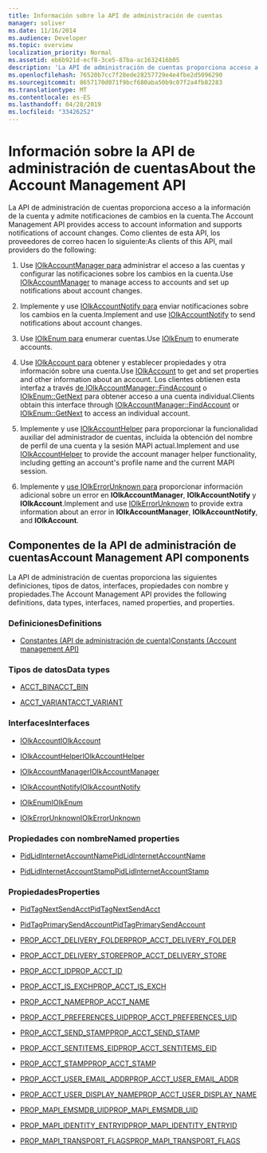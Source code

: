 ```yaml
---
title: Información sobre la API de administración de cuentas
manager: soliver
ms.date: 11/16/2014
ms.audience: Developer
ms.topic: overview
localization_priority: Normal
ms.assetid: eb6b921d-ecf8-3ce5-87ba-ac1632416b05
description: 'La API de administración de cuentas proporciona acceso a la información de la cuenta y admite notificaciones de cambios en la cuenta. Como clientes de esta API, los proveedores de correo hacen lo siguiente:'
ms.openlocfilehash: 76520b7cc7f28ede28257729e4e4fbe2d5096290
ms.sourcegitcommit: 8657170d071f9bcf680aba50b9c07f2a4fb82283
ms.translationtype: MT
ms.contentlocale: es-ES
ms.lasthandoff: 04/28/2019
ms.locfileid: "33426252"
---
```

# <a name="about-the-account-management-api"></a><span data-ttu-id="14501-104">Información sobre la API de administración de cuentas</span><span class="sxs-lookup"><span data-stu-id="14501-104">About the Account Management API</span></span>

<span data-ttu-id="14501-105">La API de administración de cuentas proporciona acceso a la información de la cuenta y admite notificaciones de cambios en la cuenta.</span><span class="sxs-lookup"><span data-stu-id="14501-105">The Account Management API provides access to account information and supports notifications of account changes.</span></span> <span data-ttu-id="14501-106">Como clientes de esta API, los proveedores de correo hacen lo siguiente:</span><span class="sxs-lookup"><span data-stu-id="14501-106">As clients of this API, mail providers do the following:</span></span>
  
1. <span data-ttu-id="14501-107">Use [IOlkAccountManager para](iolkaccountmanager.md) administrar el acceso a las cuentas y configurar las notificaciones sobre los cambios en la cuenta.</span><span class="sxs-lookup"><span data-stu-id="14501-107">Use [IOlkAccountManager](iolkaccountmanager.md) to manage access to accounts and set up notifications about account changes.</span></span> 
    
2. <span data-ttu-id="14501-108">Implemente y use [IOlkAccountNotify para](iolkaccountnotify.md) enviar notificaciones sobre los cambios en la cuenta.</span><span class="sxs-lookup"><span data-stu-id="14501-108">Implement and use [IOlkAccountNotify](iolkaccountnotify.md) to send notifications about account changes.</span></span> 
    
3. <span data-ttu-id="14501-109">Use [IOlkEnum para](iolkenum.md) enumerar cuentas.</span><span class="sxs-lookup"><span data-stu-id="14501-109">Use [IOlkEnum](iolkenum.md) to enumerate accounts.</span></span> 
    
4. <span data-ttu-id="14501-110">Use [IOlkAccount para](iolkaccount.md) obtener y establecer propiedades y otra información sobre una cuenta.</span><span class="sxs-lookup"><span data-stu-id="14501-110">Use [IOlkAccount](iolkaccount.md) to get and set properties and other information about an account.</span></span> <span data-ttu-id="14501-111">Los clientes obtienen esta interfaz a través [de IOlkAccountManager::FindAccount](iolkaccountmanager-findaccount.md) o [IOlkEnum::GetNext](iolkenum-getnext.md) para obtener acceso a una cuenta individual.</span><span class="sxs-lookup"><span data-stu-id="14501-111">Clients obtain this interface through [IOlkAccountManager::FindAccount](iolkaccountmanager-findaccount.md) or [IOlkEnum::GetNext](iolkenum-getnext.md) to access an individual account.</span></span> 
    
5. <span data-ttu-id="14501-112">Implemente y use [IOlkAccountHelper](iolkaccounthelper.md) para proporcionar la funcionalidad auxiliar del administrador de cuentas, incluida la obtención del nombre de perfil de una cuenta y la sesión MAPI actual.</span><span class="sxs-lookup"><span data-stu-id="14501-112">Implement and use [IOlkAccountHelper](iolkaccounthelper.md) to provide the account manager helper functionality, including getting an account's profile name and the current MAPI session.</span></span> 
    
6. <span data-ttu-id="14501-113">Implemente y [use IOlkErrorUnknown para](iolkerrorunknown.md) proporcionar información adicional sobre un error en **IOlkAccountManager**, **IOlkAccountNotify** y **IOlkAccount**.</span><span class="sxs-lookup"><span data-stu-id="14501-113">Implement and use [IOlkErrorUnknown](iolkerrorunknown.md) to provide extra information about an error in **IOlkAccountManager**, **IOlkAccountNotify**, and **IOlkAccount**.</span></span> 

##  <a name="account-management-api-components"></a><span data-ttu-id="14501-114">Componentes de la API de administración de cuentas</span><span class="sxs-lookup"><span data-stu-id="14501-114">Account Management API components</span></span>

<span data-ttu-id="14501-115">La API de administración de cuentas proporciona las siguientes definiciones, tipos de datos, interfaces, propiedades con nombre y propiedades.</span><span class="sxs-lookup"><span data-stu-id="14501-115">The Account Management API provides the following definitions, data types, interfaces, named properties, and properties.</span></span>
  
### <a name="definitions"></a><span data-ttu-id="14501-116">Definiciones</span><span class="sxs-lookup"><span data-stu-id="14501-116">Definitions</span></span>
  
- [<span data-ttu-id="14501-117">Constantes (API de administración de cuenta)</span><span class="sxs-lookup"><span data-stu-id="14501-117">Constants (Account management API)</span></span>](constants-account-management-api.md)
    
### <a name="data-types"></a><span data-ttu-id="14501-118">Tipos de datos</span><span class="sxs-lookup"><span data-stu-id="14501-118">Data types</span></span>
  
- [<span data-ttu-id="14501-119">ACCT_BIN</span><span class="sxs-lookup"><span data-stu-id="14501-119">ACCT_BIN</span></span>](acct_bin.md)
    
- [<span data-ttu-id="14501-120">ACCT_VARIANT</span><span class="sxs-lookup"><span data-stu-id="14501-120">ACCT_VARIANT</span></span>](acct_variant.md)
    
### <a name="interfaces"></a><span data-ttu-id="14501-121">Interfaces</span><span class="sxs-lookup"><span data-stu-id="14501-121">Interfaces</span></span>
  
- [<span data-ttu-id="14501-122">IOlkAccount</span><span class="sxs-lookup"><span data-stu-id="14501-122">IOlkAccount</span></span>](iolkaccount.md)
    
- [<span data-ttu-id="14501-123">IOlkAccountHelper</span><span class="sxs-lookup"><span data-stu-id="14501-123">IOlkAccountHelper</span></span>](iolkaccounthelper.md)
    
- [<span data-ttu-id="14501-124">IOlkAccountManager</span><span class="sxs-lookup"><span data-stu-id="14501-124">IOlkAccountManager</span></span>](iolkaccountmanager.md)
    
- [<span data-ttu-id="14501-125">IOlkAccountNotify</span><span class="sxs-lookup"><span data-stu-id="14501-125">IOlkAccountNotify</span></span>](iolkaccountnotify.md)
    
- [<span data-ttu-id="14501-126">IOlkEnum</span><span class="sxs-lookup"><span data-stu-id="14501-126">IOlkEnum</span></span>](iolkenum.md)
    
- [<span data-ttu-id="14501-127">IOlkErrorUnknown</span><span class="sxs-lookup"><span data-stu-id="14501-127">IOlkErrorUnknown</span></span>](iolkerrorunknown.md)
    
### <a name="named-properties"></a><span data-ttu-id="14501-128">Propiedades con nombre</span><span class="sxs-lookup"><span data-stu-id="14501-128">Named properties</span></span>
  
- [<span data-ttu-id="14501-129">PidLidInternetAccountName</span><span class="sxs-lookup"><span data-stu-id="14501-129">PidLidInternetAccountName</span></span>](pidlidinternetaccountname.md)
    
- [<span data-ttu-id="14501-130">PidLidInternetAccountStamp</span><span class="sxs-lookup"><span data-stu-id="14501-130">PidLidInternetAccountStamp</span></span>](pidlidinternetaccountstamp.md)
    
### <a name="properties"></a><span data-ttu-id="14501-131">Propiedades</span><span class="sxs-lookup"><span data-stu-id="14501-131">Properties</span></span>
  
- [<span data-ttu-id="14501-132">PidTagNextSendAcct</span><span class="sxs-lookup"><span data-stu-id="14501-132">PidTagNextSendAcct</span></span>](pidtagnextsendacct.md)
    
- [<span data-ttu-id="14501-133">PidTagPrimarySendAccount</span><span class="sxs-lookup"><span data-stu-id="14501-133">PidTagPrimarySendAccount</span></span>](pidtagprimarysendaccount.md)
    
- [<span data-ttu-id="14501-134">PROP_ACCT_DELIVERY_FOLDER</span><span class="sxs-lookup"><span data-stu-id="14501-134">PROP_ACCT_DELIVERY_FOLDER</span></span>](prop_acct_delivery_folder.md)
    
- [<span data-ttu-id="14501-135">PROP_ACCT_DELIVERY_STORE</span><span class="sxs-lookup"><span data-stu-id="14501-135">PROP_ACCT_DELIVERY_STORE</span></span>](prop_acct_delivery_store.md)
    
- [<span data-ttu-id="14501-136">PROP_ACCT_ID</span><span class="sxs-lookup"><span data-stu-id="14501-136">PROP_ACCT_ID</span></span>](prop_acct_id.md)
    
- [<span data-ttu-id="14501-137">PROP_ACCT_IS_EXCH</span><span class="sxs-lookup"><span data-stu-id="14501-137">PROP_ACCT_IS_EXCH</span></span>](prop_acct_is_exch.md)
    
- [<span data-ttu-id="14501-138">PROP_ACCT_NAME</span><span class="sxs-lookup"><span data-stu-id="14501-138">PROP_ACCT_NAME</span></span>](prop_acct_name.md)
    
- [<span data-ttu-id="14501-139">PROP_ACCT_PREFERENCES_UID</span><span class="sxs-lookup"><span data-stu-id="14501-139">PROP_ACCT_PREFERENCES_UID</span></span>](prop_acct_preferences_uid.md)
    
- [<span data-ttu-id="14501-140">PROP_ACCT_SEND_STAMP</span><span class="sxs-lookup"><span data-stu-id="14501-140">PROP_ACCT_SEND_STAMP</span></span>](prop_acct_send_stamp.md)
    
- [<span data-ttu-id="14501-141">PROP_ACCT_SENTITEMS_EID</span><span class="sxs-lookup"><span data-stu-id="14501-141">PROP_ACCT_SENTITEMS_EID</span></span>](prop_acct_sentitems_eid.md)
    
- [<span data-ttu-id="14501-142">PROP_ACCT_STAMP</span><span class="sxs-lookup"><span data-stu-id="14501-142">PROP_ACCT_STAMP</span></span>](prop_acct_stamp.md)
    
- [<span data-ttu-id="14501-143">PROP_ACCT_USER_EMAIL_ADDR</span><span class="sxs-lookup"><span data-stu-id="14501-143">PROP_ACCT_USER_EMAIL_ADDR</span></span>](prop_acct_user_email_addr.md)
    
- [<span data-ttu-id="14501-144">PROP_ACCT_USER_DISPLAY_NAME</span><span class="sxs-lookup"><span data-stu-id="14501-144">PROP_ACCT_USER_DISPLAY_NAME</span></span>](prop_acct_user_display_name.md)
    
- [<span data-ttu-id="14501-145">PROP_MAPI_EMSMDB_UID</span><span class="sxs-lookup"><span data-stu-id="14501-145">PROP_MAPI_EMSMDB_UID</span></span>](prop_mapi_emsmdb_uid.md)
    
- [<span data-ttu-id="14501-146">PROP_MAPI_IDENTITY_ENTRYID</span><span class="sxs-lookup"><span data-stu-id="14501-146">PROP_MAPI_IDENTITY_ENTRYID</span></span>](prop_mapi_identity_entryid.md)
    
- [<span data-ttu-id="14501-147">PROP_MAPI_TRANSPORT_FLAGS</span><span class="sxs-lookup"><span data-stu-id="14501-147">PROP_MAPI_TRANSPORT_FLAGS</span></span>](prop_mapi_transport_flags.md)
    


